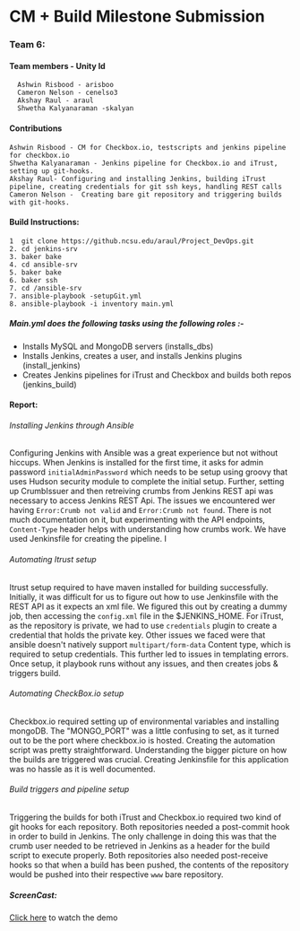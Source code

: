 # CM + Build Milestone Submission
### Team 6: 
#### Team members - Unity Id
      Ashwin Risbood - arisboo
      Cameron Nelson - cenelso3
      Akshay Raul - araul
      Shwetha Kalyanaraman -skalyan
#### Contributions
    Ashwin Risbood - CM for Checkbox.io, testscripts and jenkins pipeline for checkbox.io
    Shwetha Kalyanaraman - Jenkins pipeline for Checkbox.io and iTrust, setting up git-hooks.
    Akshay Raul- Configuring and installing Jenkins, building iTrust pipeline, creating credentials for git ssh keys, handling REST calls
    Cameron Nelson -  Creating bare git repository and triggering builds with git-hooks. 

#### Build Instructions:
```
1  git clone https://github.ncsu.edu/araul/Project_DevOps.git
2. cd jenkins-srv
3. baker bake
4. cd ansible-srv
5. baker bake
6. baker ssh
7. cd /ansible-srv
7. ansible-playbook -setupGit.yml 
8. ansible-playbook -i inventory main.yml 
```

##### Main.yml does the following tasks using the following roles :- 
 - Installs MySQL and MongoDB servers (installs_dbs)
 - Installs Jenkins, creates a user, and installs Jenkins plugins (install_jenkins)
 - Creates Jenkins pipelines for iTrust and Checkbox and builds both repos (jenkins_build)
 
#### Report:

###### Installing Jenkins through Ansible
Configuring Jenkins with Ansible was a great experience but not without hiccups. When Jenkins is installed for the first time, it asks for admin password `initialAdminPassword` which needs to be setup using groovy that uses Hudson security module to complete the initial setup. Further, setting up CrumbIssuer and then retreiving crumbs from Jenkins REST api was necessary to access Jenkins REST Api. The issues we encountered wer having `Error:Crumb not valid` and `Error:Crumb not found`. There is not much documentation on it, but experimenting with the API endpoints, `Content-Type` header helps with understanding how crumbs work. We have used Jenkinsfile for creating the pipeline. I

###### Automating Itrust setup
Itrust setup required to have maven installed for building successfully. Initially, it was difficult for us to figure out how to use Jenkinsfile with the REST API as it expects an xml file. We figured this out by creating a dummy job, then accessing the `config.xml` file in the $JENKINS_HOME. For iTrust, as the repository is private, we had to use `credentials` plugin to create a credential that holds the private key. Other issues we faced were that ansible doesn't natively support `multipart/form-data` Content type, which is required to setup credentials. This further led to issues in templating errors.
Once setup, it playbook runs without any issues, and then creates jobs & triggers build.


###### Automating CheckBox.io setup
Checkbox.io required setting up of environmental variables and installing mongoDB. The "MONGO_PORT" was a little confusing to set, as it turned out to be the port where checkbox.io is hosted. Creating the automation script was pretty straightforward. Understanding the bigger picture on how the builds are triggered was crucial. Creating Jenkinsfile for this application was no hassle as it is well documented. 

###### Build triggers and pipeline setup
Triggering the builds for both iTrust and Checkbox.io required two kind of git hooks for each repository. Both repositories needed a post-commit hook in order to build in Jenkins. The only challenge in doing this was that the crumb user needed to be retrieved in Jenkins as a header for the build script to execute properly. Both repositories also needed post-receive hooks so that when a build has been pushed, the contents of the repository would be pushed into their respective `www` bare repository.
 
 ##### ScreenCast:
 [Click here](https://drive.google.com/open?id=1Ivo299PbIZxvdac14e63yZQAuKM0ZWli) to watch the demo
